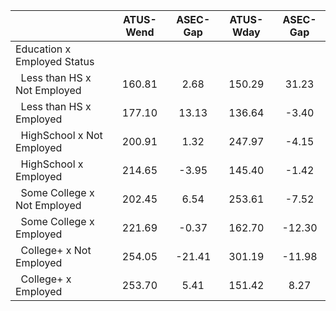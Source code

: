 
|                      |    ATUS-Wend |     ASEC-Gap |    ATUS-Wday |     ASEC-Gap |
| -------------------- | :----------: | :----------: | :----------: | :----------: |
| Education x Employed Status |              |              |              |              |
| &nbsp;&nbsp;Less than HS x Not Employed |       160.81 |         2.68 |       150.29 |        31.23 |
| &nbsp;&nbsp;Less than HS x Employed |       177.10 |        13.13 |       136.64 |        -3.40 |
| &nbsp;&nbsp;HighSchool x Not Employed |       200.91 |         1.32 |       247.97 |        -4.15 |
| &nbsp;&nbsp;HighSchool x Employed |       214.65 |        -3.95 |       145.40 |        -1.42 |
| &nbsp;&nbsp;Some College x Not Employed |       202.45 |         6.54 |       253.61 |        -7.52 |
| &nbsp;&nbsp;Some College x Employed |       221.69 |        -0.37 |       162.70 |       -12.30 |
| &nbsp;&nbsp;College+ x Not Employed |       254.05 |       -21.41 |       301.19 |       -11.98 |
| &nbsp;&nbsp;College+ x Employed |       253.70 |         5.41 |       151.42 |         8.27 |

